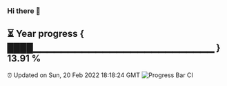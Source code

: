 ### Hi there 👋
⏳ Year progress { ████▁▁▁▁▁▁▁▁▁▁▁▁▁▁▁▁▁▁▁▁▁▁▁▁▁▁ } 13.91 %
---
⏰ Updated on Sun, 20 Feb 2022 18:18:24 GMT
![Progress Bar CI](https://github.com/liununu/liununu/workflows/Progress%20Bar%20CI/badge.svg)
